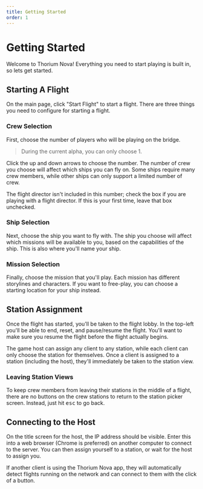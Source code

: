 ```yaml
---
title: Getting Started
order: 1
---
```


# Getting Started

Welcome to Thorium Nova! Everything you need to start playing is built in, so
lets get started.

## Starting A Flight

On the main page, click "Start Flight" to start a flight. There are three things
you need to configure for starting a flight.

### Crew Selection

First, choose the number of players who will be playing on the bridge.

> During the current alpha, you can only choose 1.

Click the up and down arrows to choose the number. The number of crew you choose
will affect which ships you can fly on. Some ships require many crew members,
while other ships can only support a limited number of crew.

The flight director isn't included in this number; check the box if you are
playing with a flight director. If this is your first time, leave that box
unchecked.

### Ship Selection

Next, choose the ship you want to fly with. The ship you choose will affect
which missions will be available to you, based on the capabilities of the ship.
This is also where you'll name your ship.

### Mission Selection

Finally, choose the mission that you'll play. Each mission has different
storylines and characters. If you want to free-play, you can choose a starting
location for your ship instead.

## Station Assignment

Once the flight has started, you'll be taken to the flight lobby. In the
top-left you'll be able to end, reset, and pause/resume the flight. You'll want
to make sure you resume the flight before the flight actually begins.

The game host can assign any client to any station, while each client can only
choose the station for themselves. Once a client is assigned to a station
(including the host), they'll immediately be taken to the station view.

### Leaving Station Views

To keep crew members from leaving their stations in the middle of a flight,
there are no buttons on the crew stations to return to the station picker
screen. Instead, just hit <kbd>esc</kbd> to go back.

## Connecting to the Host

On the title screen for the host, the IP address should be visible. Enter this
into a web browser (Chrome is preferred) on another computer to connect to the
server. You can then assign yourself to a station, or wait for the host to
assign you.

If another client is using the Thorium Nova app, they will automatically detect
flights running on the network and can connect to them with the click of a
button.
